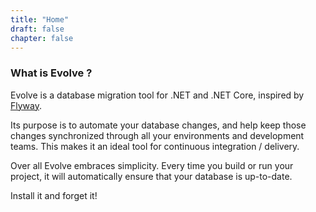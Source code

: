 ```yaml
---
title: "Home"
draft: false
chapter: false
---
```


### What is Evolve ?

Evolve is a database migration tool for .NET and .NET Core, inspired by [Flyway](https://flywaydb.org/).

Its purpose is to automate your database changes, and help keep those changes synchronized through all your environments and development teams.
This makes it an ideal tool for continuous integration / delivery.

Over all Evolve embraces simplicity. Every time you build or run your project, it will automatically ensure that your database is up-to-date.

Install it and forget it!
